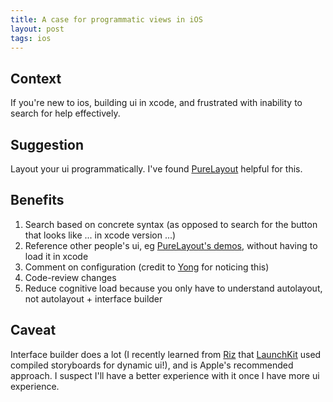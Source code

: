 ```yaml
---
title: A case for programmatic views in iOS
layout: post
tags: ios
---
```



## Context

If you're new to ios, building ui in xcode, and frustrated with inability to search for help effectively.

## Suggestion

Layout your ui programmatically. I've found [PureLayout](https://github.com/PureLayout/PureLayout) helpful for this.

## Benefits

1. Search based on concrete syntax (as opposed to search for the button that looks like ... in xcode version ...)
1. Reference other people's ui, eg [PureLayout's demos](https://github.com/PureLayout/PureLayout/blob/master/PureLayout/Example-iOS/Demos/ALiOSDemo1ViewController.m), without having to load it in xcode
1. Comment on configuration (credit to [Yong](https://twitter.com/ymishere) for noticing this)
1. Code-review changes
1. Reduce cognitive load because you only have to understand autolayout, not autolayout + interface builder

## Caveat

Interface builder does a lot (I recently learned from [Riz](https://github.com/rsattar) that [LaunchKit](https://github.com/rsattar/launchkit-ios/blob/master/LaunchKit/Classes/UI/LKUIManager.m#L87) used compiled storyboards for dynamic ui!), and is Apple's recommended approach.  I suspect I'll have a better experience with it once I have more ui experience.
